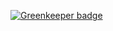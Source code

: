 
[![Greenkeeper badge](https://badges.greenkeeper.io/insuusvenerati/user-dashboard-react.svg)](https://greenkeeper.io/)
